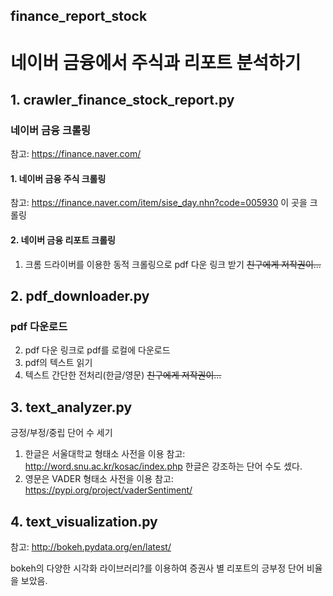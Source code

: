 ## finance_report_stock
# 네이버 금융에서 주식과 리포트 분석하기

## 1. crawler_finance_stock_report.py
### 네이버 금융 크롤링
참고: https://finance.naver.com/
#### 1. 네이버 금융 주식 크롤링
참고: https://finance.naver.com/item/sise_day.nhn?code=005930
이 곳을 크롤링
#### 2. 네이버 금융 리포트 크롤링
1. 크롬 드라이버를 이용한 동적 크롤링으로 pdf 다운 링크 받기
~~친구에게 저작권이...~~
## 2. pdf_downloader.py
### pdf 다운로드
2. pdf 다운 링크로 pdf를 로컬에 다운로드
3. pdf의 텍스트 읽기
4. 텍스트 간단한 전처리(한글/영문)
~~친구에게 저작권이...~~
## 3. text_analyzer.py
긍정/부정/중립 단어 수 세기
1. 한글은 서울대학교 형태소 사전을 이용
참고: http://word.snu.ac.kr/kosac/index.php
한글은 강조하는 단어 수도 셌다.
2. 영문은 VADER 형태소 사전을 이용
참고: https://pypi.org/project/vaderSentiment/

## 4. text_visualization.py
참고: http://bokeh.pydata.org/en/latest/

bokeh의 다양한 시각화 라이브러리?를 이용하여
증권사 별 리포트의 긍부정 단어 비율을 보았음.

